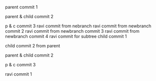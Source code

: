 parent commit 1

parent & child commit 2

p & c commit 3
ravi commit from nebranch
ravi commit from newbranch commit 2
ravi commit from newbranch commit 3
ravi commit from newbranch commit 4
ravi commit for subtree
child commit 1

child commit 2 from parent

parent & child commit 2

p & c commit 3

ravi commit 1
